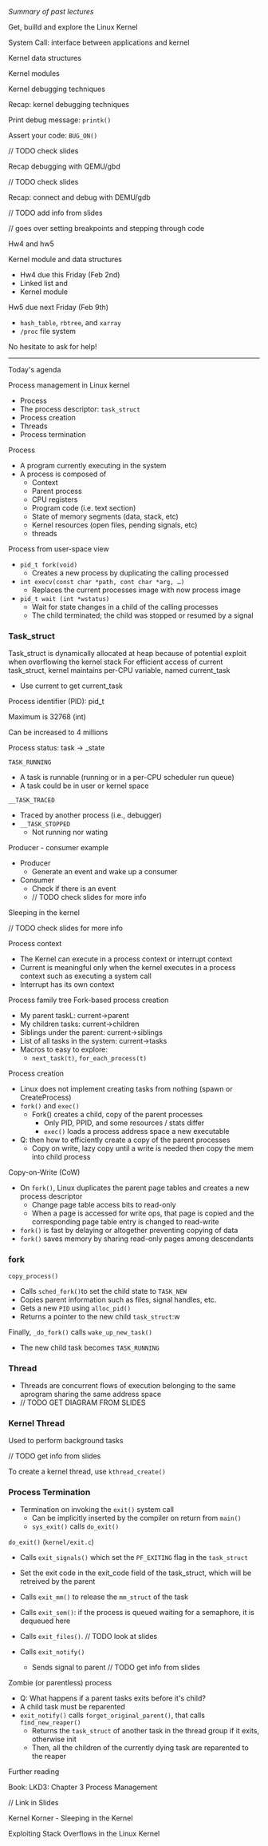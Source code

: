 *Summary of past lectures*

Get, builld and explore the Linux Kernel

System Call: interface between applications and kernel

Kernel data structures

Kernel modules

Kernel debugging techniques


Recap: kernel debugging techniques

Print debug message: `printk()`

Assert your code: `BUG_ON()`

// TODO check slides

Recap debugging with QEMU/gbd

// TODO check slides

Recap: connect and debug with DEMU/gdb

// TODO add info from slides

// goes over setting breakpoints and stepping through code


Hw4 and hw5

Kernel module and data structures
- Hw4 due this Friday (Feb 2nd)
- Linked list and 
- Kernel module

Hw5 due next Friday (Feb 9th)
- `hash_table`, `rbtree`, and `xarray`
- `/proc` file system

No hesitate to ask for help!

---

Today's agenda

Process management in Linux kernel

- Process
- The process descriptor: `task_struct`
- Process creation
- Threads
- Process termination


Process
- A program currently executing in the system
- A process is composed of 
  - Context
  - Parent process
  - CPU registers
  - Program code (i.e. text section)
  - State of memory segments (data, stack, etc)
  - Kernel resources (open files, pending signals, etc)
  - threads

Process from user-space view

- `pid_t fork(void)`
  - Creates a new process by duplicating the calling processed
- `int execv(const char *path, cont char *arg, …)`
  - Replaces the current processes image with now process image
- `pid_t wait (int *wstatus)`
  - Wait for state changes in a child of the calling processes
  - The child terminated; the child was stopped or resumed by a signal

### Task_struct

Task_struct is dynamically allocated at heap because of potential exploit when overflowing the kernel stack
For efficient access of current task_struct, kernel maintains per-CPU variable, named current_task
  - Use current to get current_task


Process identifier (PID): pid_t

Maximum is 32768 (int)

Can be increased to 4 millions
	
	
Process status: task -> _state

`TASK_RUNNING`
- A task is runnable (running or in a per-CPU scheduler run queue)
- A task could be in user or kernel space

`__TASK_TRACED`
- Traced by another process (i.e., debugger)
- `__TASK_STOPPED`
  - Not running nor wating

Producer - consumer example

- Producer
  - Generate an event and wake up a consumer
- Consumer
  - Check if there is an event
  - // TODO check slides for more info

Sleeping in the kernel

// TODO check slides for more info


Process context

- The Kernel can execute in a process context or interrupt context
- Current is meaningful only when the kernel executes in a process context such as executing a system call
- Interrupt has its own context 

Process family tree
Fork-based process creation

- My parent taskL: current->parent
- My children tasks: current->children
- Siblings under the parent: current->siblings
- List of all tasks in the system: current->tasks
- Macros to easy to explore:
  - `next_task(t)`, `for_each_process(t)`

Process creation

- Linux does not implement creating tasks from nothing (spawn or CreateProcess)
- `fork()` and `exec()`
  - Fork() creates a child, copy of the parent processes
    - Only PID, PPID, and some resources / stats differ
	- `exec()` loads a process address space a new executable
- Q: then how to efficiently create a copy of the parent processes
  - Copy on write, lazy copy until a write is needed then copy the mem into child process

Copy-on-Write (CoW)

- On `fork()`, Linux duplicates the parent page tables and creates a new process descriptor
  - Change page table access bits to read-only
  - When a page is accessed for write ops, that page is copied and the corresponding page table entry is changed to read-write
- `fork()` is fast by delaying or altogether preventing copying of data
- `fork()` saves memory by sharing read-only pages among descendants 


### fork
`copy_process()`

- Calls `sched_fork()`to set the child state to `TASK_NEW`
- Copies parent information such as files, signal handles, etc.
- Gets a new `PID` using `alloc_pid()`
- Returns a pointer to the new child `task_struct`:w

Finally, `_do_fork()` calls `wake_up_new_task()`

- The new child task becomes `TASK_RUNNING`

### Thread

- Threads are concurrent flows of execution belonging to the same aprogram sharing the same address space
- // TODO GET DIAGRAM FROM SLIDES


### Kernel Thread

Used to perform background tasks 

// TODO get info from slides

To create a kernel thread, use `kthread_create()`



### Process Termination
- Termination on invoking the `exit()` system call
	- Can be implicitly inserted by the compiler on return from `main()`
	- `sys_exit()` calls `do_exit()`

`do_exit()` (`kernel/exit.c`)

- Calls `exit_signals()` which set the `PF_EXITING` flag in the `task_struct`
- Set the exit code in the exit_code field of the task_struct, which will be retreived by the parent
- Calls `exit_mm()` to release the `mm_struct` of the task
- Calls `exit_sem()`: if the process is queued waiting for a semaphore, it is dequeued here
- Calls `exit_files()`. // TODO look at slides

- Calls `exit_notify()`
  - Sends signal to parent
	// TODO get info from slides


Zombie (or parentless) process

- Q: What happens if a parent tasks exits before it's child?
- A child task must be reparented
- `exit_notify()` calls `forget_original_parent()`, that calls `find_new_reaper()`
  - Returns the `task_struct` of another task in the thread group if it exits, otherwise init
  - Then, all the children of the currently dying task are reparented to the reaper


Further reading

Book: LKD3: Chapter 3 Process Management

// Link in Slides 

Kernel Korner - Sleeping in the Kernel

Exploiting Stack Overflows in the Linux Kernel

